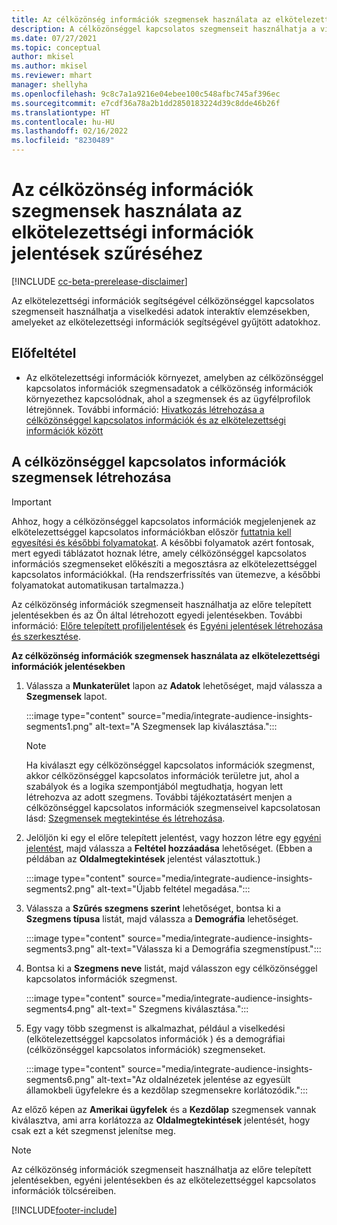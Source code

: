 ```yaml
---
title: Az célközönség információk szegmensek használata az elkötelezettségi információk jelentések szűréséhez
description: A célközönséggel kapcsolatos szegmenseit használhatja a viselkedési adatok interaktív elemzésekben, amelyeket az elkötelezettségi információk segítségével gyűjtött az ügyfél weboldaláról.
ms.date: 07/27/2021
ms.topic: conceptual
author: mkisel
ms.author: mkisel
ms.reviewer: mhart
manager: shellyha
ms.openlocfilehash: 9c8c7a1a9216e04ebee100c548afbc745af396ec
ms.sourcegitcommit: e7cdf36a78a2b1dd2850183224d39c8dde46b26f
ms.translationtype: HT
ms.contentlocale: hu-HU
ms.lasthandoff: 02/16/2022
ms.locfileid: "8230489"
---
```

# <a name="use-audience-insights-segments-to-filter-engagement-insights-reports"></a>Az célközönség információk szegmensek használata az elkötelezettségi információk jelentések szűréséhez

[!INCLUDE [cc-beta-prerelease-disclaimer](includes/cc-beta-prerelease-disclaimer.md)]

Az elkötelezettségi információk segítségével célközönséggel kapcsolatos szegmenseit használhatja a viselkedési adatok interaktív elemzésekben, amelyeket az elkötelezettségi információk segítségével gyűjtött adatokhoz.

## <a name="prerequisite"></a>Előfeltétel

- Az elkötelezettségi információk környezet, amelyben az célközönséggel kapcsolatos információk szegmensadatok a célközönség információk környezethez kapcsolódnak, ahol a szegmensek és az ügyfélprofilok létrejönnek. További információ: [Hivatkozás létrehozása a célközönséggel kapcsolatos információk és az elkötelezettségi információk között](integrate-audience-insights-engagement-insights.md)

## <a name="create-audience-insights-segments"></a>A célközönséggel kapcsolatos információk szegmensek létrehozása 

> [!IMPORTANT]
> Ahhoz, hogy a célközönséggel kapcsolatos információk megjelenjenek az elkötelezettséggel kapcsolatos információkban először [futtatnia kell egyesítési és későbbi folyamatokat](../audience-insights/merge-entities.md). A későbbi folyamatok azért fontosak, mert egyedi táblázatot hoznak létre, amely célközönséggel kapcsolatos információs szegmenseket előkészíti a megosztásra az elkötelezettséggel kapcsolatos információkkal. (Ha rendszerfrissítés van ütemezve, a későbbi folyamatokat automatikusan tartalmazza.)

Az célközönség információk szegmenseit használhatja az előre telepített jelentésekben és az Ön által létrehozott egyedi jelentésekben. További információ: [Előre telepített profiljelentések](profile-reports.md) és [Egyéni jelentések létrehozása és szerkesztése](custom-reports.md).

**Az célközönség információk szegmensek használata az elkötelezettségi információk jelentésekben**

1. Válassza a **Munkaterület** lapon az **Adatok** lehetőséget, majd válassza a **Szegmensek** lapot.

    :::image type="content" source="media/integrate-audience-insights-segments1.png" alt-text="A Szegmensek lap kiválasztása.":::

   >[!NOTE]
   > Ha kiválaszt egy célközönséggel kapcsolatos információk szegmenst, akkor célközönséggel kapcsolatos információk területre jut, ahol a szabályok és a logika szempontjából megtudhatja, hogyan lett létrehozva az adott szegmens. További tájékoztatásért menjen a célközönséggel kapcsolatos információk szegmenseivel kapcsolatosan lásd: [Szegmensek megtekintése és létrehozása](../audience-insights/segments.md).

2. Jelöljön ki egy el előre telepített jelentést, vagy hozzon létre egy [egyéni jelentést](custom-reports.md), majd válassza a **Feltétel hozzáadása** lehetőséget. (Ebben a példában az **Oldalmegtekintések** jelentést választottuk.)

    :::image type="content" source="media/integrate-audience-insights-segments2.png" alt-text="Újabb feltétel megadása.":::

3. Válassza a **Szűrés szegmens szerint** lehetőséget, bontsa ki a **Szegmens típusa** listát, majd válassza a **Demográfia** lehetőséget.

    :::image type="content" source="media/integrate-audience-insights-segments3.png" alt-text="Válassza ki a Demográfia szegmenstípust.":::

4. Bontsa ki a **Szegmens neve** listát, majd válasszon egy célközönséggel kapcsolatos információk szegmenst.

    :::image type="content" source="media/integrate-audience-insights-segments4.png" alt-text=" Szegmens kiválasztása.":::

5. Egy vagy több szegmenst is alkalmazhat, például a viselkedési (elkötelezettséggel kapcsolatos információk ) és a demográfiai (célközönséggel kapcsolatos információk) szegmenseket. 

    :::image type="content" source="media/integrate-audience-insights-segments6.png" alt-text="Az oldalnézetek jelentése az egyesült államokbeli ügyfelekre és a kezdőlap szegmensekre korlátozódik.":::

Az előző képen az **Amerikai ügyfelek** és a **Kezdőlap** szegmensek vannak kiválasztva, ami arra korlátozza az **Oldalmegtekintések** jelentését, hogy csak ezt a két szegmenst jelenítse meg. 


>[!NOTE]
> Az célközönség információk szegmenseit használhatja az előre telepített jelentésekben, egyéni jelentésekben és az elkötelezettséggel kapcsolatos információk tölcséreiben. 


[!INCLUDE[footer-include](../includes/footer-banner.md)]